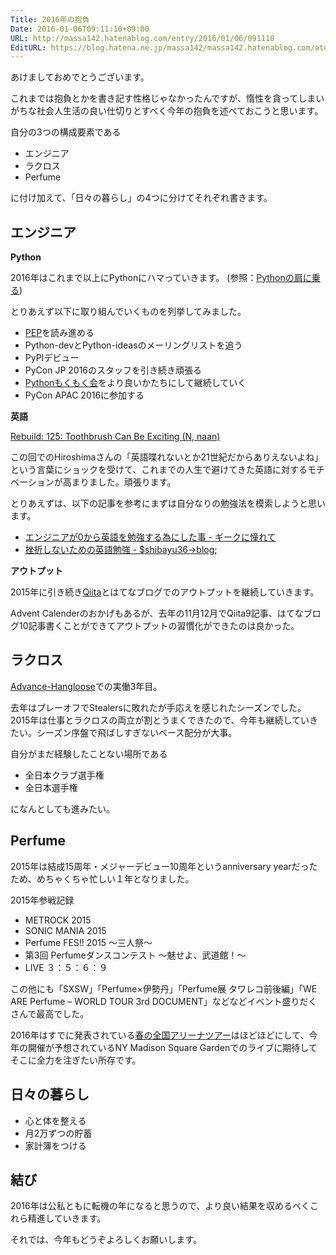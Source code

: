 ```yaml
---
Title: 2016年の抱負
Date: 2016-01-06T09:11:10+09:00
URL: http://massa142.hatenablog.com/entry/2016/01/06/091110
EditURL: https://blog.hatena.ne.jp/massa142/massa142.hatenablog.com/atom/entry/6653586347151840015
---
```


あけましておめでとうございます。

これまでは抱負とかを書き記す性格じゃなかったんですが、惰性を貪ってしまいがちな社会人生活の良い仕切りとすべく今年の抱負を述べておこうと思います。

自分の3つの構成要素である

+ エンジニア
+ ラクロス
+ Perfume

に付け加えて、「日々の暮らし」の4つに分けてそれぞれ書きます。 


## エンジニア

<b>Python</b>

2016年はこれまで以上にPythonにハマっていきます。
(参照：[Pythonの肩に乗る](http://www.slideshare.net/atsuoishimoto/python-55595863))

とりあえず以下に取り組んでいくものを列挙してみました。

+ [PEP](https://www.python.org/dev/peps/)を読み進める
+ Python-devとPython-ideasのメーリングリストを追う
+ PyPIデビュー
+ PyCon JP 2016のスタッフを引き続き頑張る
+ [Pythonもくもく会](http://mokupy.connpass.com/)をより良いかたちにして継続していく
+ PyCon APAC 2016に参加する

<b>英語</b>

[Rebuild: 125: Toothbrush Can Be Exciting (N, naan)](http://rebuild.fm/125/)

この回でのHiroshimaさんの「英語喋れないとか21世紀だからありえないよね」という言葉にショックを受けて、これまでの人生で避けてきた英語に対するモチベーションが高まりました。頑張ります。

とりあえずは、以下の記事を参考にまずは自分なりの勉強法を模索しようと思います。

+ [エンジニアが0から英語を勉強する為にした事 - ギークに憧れて](http://hotchemi.hateblo.jp/entry/2015/12/31/091301)
+ [挫折しないための英語勉強 - $shibayu36->blog;](http://blog.shibayu36.org/entry/2014/06/06/120000)


<b>アウトプット</b>

2015年に引き続き[Qiita](http://qiita.com/massa142)とはてなブログでのアウトプットを継続していきます。

Advent Calenderのおかげもあるが、去年の11月12月でQiita9記事、はてなブログ10記事書くことができてアウトプットの習慣化ができたのは良かった。

## ラクロス

[Advance-Hangloose](https://www.facebook.com/AdvanceHangloose)での実働3年目。

去年はプレーオフでStealersに敗れたが手応えを感じれたシーズンでした。
2015年は仕事とラクロスの両立が割とうまくできたので、今年も継続していきたい。シーズン序盤で飛ばしすぎないペース配分が大事。

自分がまだ経験したことない場所である

+ 全日本クラブ選手権
+ 全日本選手権

になんとしても進みたい。

## Perfume

2015年は結成15周年・メジャーデビュー10周年というanniversary yearだったため、めちゃくちゃ忙しい１年となりました。

2015年参戦記録

+ METROCK 2015 
+ SONIC MANIA 2015
+ Perfume FES!! 2015 ～三人祭～
+ 第3回 Perfumeダンスコンテスト ～魅せよ、武道館！～
+ LIVE ３：５：６：９

この他にも「SXSW」「Perfume×伊勢丹」「Perfume展 タワレコ前後編」「WE ARE Perfume – WORLD TOUR 3rd DOCUMENT」などなどイベント盛りだくさんで最高でした。

2016年はすでに発表されている[春の全国アリーナツアー](http://www.perfume-web.jp/news/individual.php?id=390)はほどほどにして、今年の開催が予想されているNY Madison Square Gardenでのライブに期待してそこに全力を注ぎたい所存です。

## 日々の暮らし

+ 心と体を整える
+ 月2万ずつの貯蓄
+ 家計簿をつける

## 結び

2016年は公私ともに転機の年になると思うので、より良い結果を収めるべくこれら精進していきます。

それでは、今年もどうぞよろしくお願いします。
